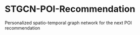# STGCN-POI-Recommendation
Personalized spatio-temporal graph network for the next POI recommendation
